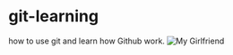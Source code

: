 # git-learning
how to use git and learn how Github work.
![My Girlfriend](https://pbs.twimg.com/profile_images/895287484891803648/lawkkrzc.jpg)
